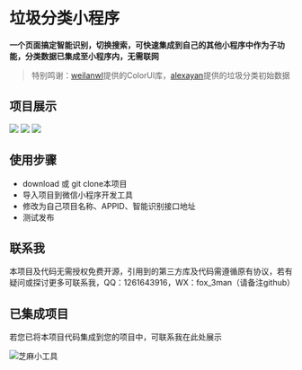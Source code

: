 ﻿# 垃圾分类小程序

**一个页面搞定智能识别，切换搜索，可快速集成到自己的其他小程序中作为子功能，分类数据已集成至小程序内，无需联网**

> 特别鸣谢：[weilanwl](https://github.com/weilanwl/ColorUI "weilanwl")提供的ColorUI库，[alexayan](https://github.com/alexayan/garbage-classification-data "alexayan")提供的垃圾分类初始数据

## 项目展示
[![](https://github.com/MagicLon/garbage_collection/tree/master/images/1.jpg)](https://github.com/MagicLon/garbage_collection "垃圾分类投放指导") ![](https://github.com/MagicLon/garbage_collection/tree/master/images/a.jpg) ![](https://github.com/MagicLon/garbage_collection/tree/master/images/b.jpg)

## 使用步骤
* download 或 git clone本项目
* 导入项目到微信小程序开发工具
* 修改为自己项目名称、APPID、智能识别接口地址
* 测试发布

## 联系我
本项目及代码无需授权免费开源，引用到的第三方库及代码需遵循原有协议，若有疑问或探讨更多可联系我，QQ：1261643916，WX：fox_3man（请备注github）

## 已集成项目
若您已将本项目代码集成到您的项目中，可联系我在此处展示

![芝麻小工具](https://github.com/MagicLon/garbage_collection/tree/master/images/p1.jpg)
